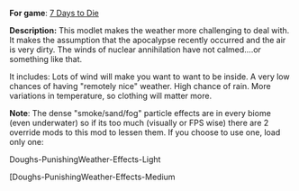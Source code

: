 **For game**: [7 Days to Die](https://7daystodie.com)

**Description:**
This modlet makes the weather more challenging to deal with.
It makes the assumption that the apocalypse recently occurred and the air is very dirty.
The winds of nuclear annihilation have not calmed....or something like that.

It includes:
Lots of wind will make you want to want to be inside.
A very low chances of having "remotely nice" weather.
High chance of rain.
More variations in temperature, so clothing will matter more.

**Note**: The dense "smoke/sand/fog" particle effects are in every biome (even underwater) so if its too much
(visually or FPS wise) there are 2 override mods to this mod to lessen them.
If you choose to use one, load only one:

Doughs-PunishingWeather-Effects-Light

[Doughs-PunishingWeather-Effects-Medium
